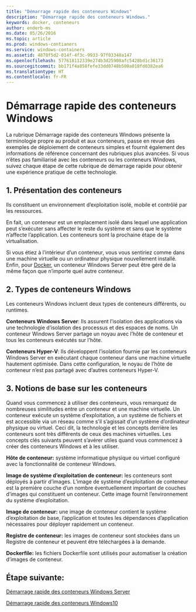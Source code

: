 ```yaml
---
title: "Démarrage rapide des conteneurs Windows"
description: "Démarrage rapide des conteneurs Windows."
keywords: docker, conteneurs
author: enderb-ms
ms.date: 05/26/2016
ms.topic: article
ms.prod: windows-contianers
ms.service: windows-containers
ms.assetid: 4878f5d2-014f-4f3c-9933-97f03348a147
ms.openlocfilehash: 577618112339e274b3d25908afc5428bd1c36173
ms.sourcegitcommit: bb171f4a858fefe33dd0748b500a018fd0382ea6
ms.translationtype: HT
ms.contentlocale: fr-FR
---
```

# <a name="windows-containers-quick-start"></a>Démarrage rapide des conteneurs Windows

La rubrique Démarrage rapide des conteneurs Windows présente la terminologie propre au produit et aux conteneurs, passe en revue des exemples de déploiement de conteneurs simples et fournit également des informations de référence concernant des rubriques plus avancées. Si vous n’êtes pas familiarisé avec les conteneurs ou les conteneurs Windows, suivez chaque étape de cette rubrique de démarrage rapide pour obtenir une expérience pratique de cette technologie.

## <a name="1-what-are-containers"></a>1. Présentation des conteneurs

Ils constituent un environnement d’exploitation isolé, mobile et contrôlé par les ressources.

En fait, un conteneur est un emplacement isolé dans lequel une application peut s’exécuter sans affecter le reste du système et sans que le système n’affecte l’application. Les conteneurs sont la prochaine étape de la virtualisation.

Si vous étiez à l’intérieur d’un conteneur, vous vous sentiriez comme dans une machine virtuelle ou un ordinateur physique nouvellement installé. Enfin, pour [Docker](https://www.docker.com/), un conteneur Windows Server peut être géré de la même façon que n’importe quel autre conteneur.

## <a name="2-windows-container-types"></a>2. Types de conteneurs Windows

Les conteneurs Windows incluent deux types de conteneurs différents, ou runtimes.

**Conteneurs Windows Server**: Ils assurent l’isolation des applications via une technologie d’isolation des processus et des espaces de noms. Un conteneur Windows Server partage un noyau avec l’hôte de conteneur et tous les conteneurs exécutés sur l’hôte.

**Conteneurs Hyper-V**: Ils développent l’isolation fournie par les conteneurs Windows Server en exécutant chaque conteneur dans une machine virtuelle hautement optimisée. Dans cette configuration, le noyau de l’hôte de conteneur n’est pas partagé avec d’autres conteneurs Hyper-V.

## <a name="3-container-fundamentals"></a>3. Notions de base sur les conteneurs

Quand vous commencez à utiliser des conteneurs, vous remarquez de nombreuses similitudes entre un conteneur et une machine virtuelle. Un conteneur exécute un système d’exploitation, a un système de fichiers et est accessible via un réseau comme s’il s’agissait d’un système d’ordinateur physique ou virtuel. Ceci dit, la technologie et les concepts derrière les conteneurs sont très différents de ceux des machines virtuelles. Les concepts clés suivants peuvent s’avérer utiles quand vous commencez à créer des conteneurs Windows et à les utiliser. 

**Hôte de conteneur:** système informatique physique ou virtuel configuré avec la fonctionnalité de conteneur Windows.

**Image de système d’exploitation de conteneur:** les conteneurs sont déployés à partir d’images. L’image de système d’exploitation de conteneur est la première couche d’un nombre éventuellement important de couches d’images qui constituent un conteneur. Cette image fournit l’environnement du système d’exploitation.

**Image de conteneur:** une image de conteneur contient le système d’exploitation de base, l’application et toutes les dépendances d’application nécessaires pour déployer rapidement un conteneur. 

**Registre de conteneur:** les images de conteneur sont stockées dans un Registre de conteneur et peuvent être téléchargées à la demande. 

**Dockerfile:** les fichiers Dockerfile sont utilisés pour automatiser la création d’images de conteneur.

## <a name="next-step"></a>Étape suivante:

[Démarrage rapide des conteneurs Windows Server](quick-start-windows-server.md)  

[Démarrage rapide des conteneurs Windows10](quick-start-windows-10.md)

